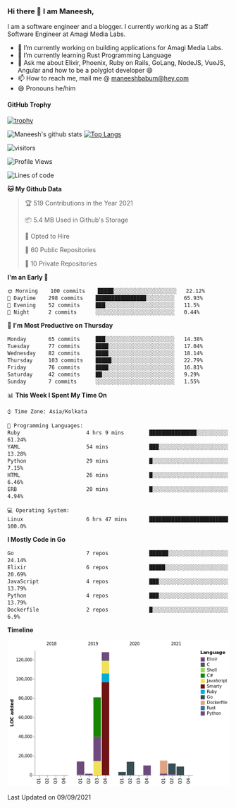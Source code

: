 ### Hi there 👋 I am Maneesh,

I am a software engineer and a blogger. I currently working as a Staff Software Engineer at Amagi Media Labs.


- 🔭 I’m currently working on building applications for Amagi Media Labs.
- 🌱 I’m currently learning Rust Programming Language
- 💬 Ask me about Elixir, Phoenix, Ruby on Rails, GoLang, NodeJS, VueJS, Angular and how to be a polyglot developer 😄
- 📫 How to reach me, mail me @ maneeshbabum@hey.com
- 😄 Pronouns he/him

#### GitHub Trophy
[![trophy](https://github-profile-trophy.vercel.app/?username=maneeshbm)](https://github.com/ryo-ma/github-profile-trophy)

![Maneesh's github stats](https://github-readme-stats.vercel.app/api?username=maneeshbm&show_icons=true)
[![Top Langs](https://github-readme-stats.vercel.app/api/top-langs/?username=maneeshbm)](https://github.com/anuraghazra/github-readme-stats)


![visitors](https://visitor-badge.glitch.me/badge?page_id=maneeshbabu.maneeshbabu)

<!--START_SECTION:waka-->
![Profile Views](http://img.shields.io/badge/Profile%20Views-0-blue)

![Lines of code](https://img.shields.io/badge/From%20Hello%20World%20I%27ve%20Written-288082%20lines%20of%20code-blue)

**🐱 My Github Data** 

> 🏆 519 Contributions in the Year 2021
 > 
> 📦 5.4 MB Used in Github's Storage 
 > 
> 💼 Opted to Hire
 > 
> 📜 60 Public Repositories 
 > 
> 🔑 10 Private Repositories  
 > 
**I'm an Early 🐤** 

```text
🌞 Morning    100 commits    █████░░░░░░░░░░░░░░░░░░░░   22.12% 
🌆 Daytime    298 commits    ████████████████░░░░░░░░░   65.93% 
🌃 Evening    52 commits     ███░░░░░░░░░░░░░░░░░░░░░░   11.5% 
🌙 Night      2 commits      ░░░░░░░░░░░░░░░░░░░░░░░░░   0.44%

```
📅 **I'm Most Productive on Thursday** 

```text
Monday       65 commits     ███░░░░░░░░░░░░░░░░░░░░░░   14.38% 
Tuesday      77 commits     ████░░░░░░░░░░░░░░░░░░░░░   17.04% 
Wednesday    82 commits     ████░░░░░░░░░░░░░░░░░░░░░   18.14% 
Thursday     103 commits    █████░░░░░░░░░░░░░░░░░░░░   22.79% 
Friday       76 commits     ████░░░░░░░░░░░░░░░░░░░░░   16.81% 
Saturday     42 commits     ██░░░░░░░░░░░░░░░░░░░░░░░   9.29% 
Sunday       7 commits      ░░░░░░░░░░░░░░░░░░░░░░░░░   1.55%

```


📊 **This Week I Spent My Time On** 

```text
⌚︎ Time Zone: Asia/Kolkata

💬 Programming Languages: 
Ruby                     4 hrs 9 mins        ███████████████░░░░░░░░░░   61.24% 
YAML                     54 mins             ███░░░░░░░░░░░░░░░░░░░░░░   13.28% 
Python                   29 mins             █░░░░░░░░░░░░░░░░░░░░░░░░   7.15% 
HTML                     26 mins             █░░░░░░░░░░░░░░░░░░░░░░░░   6.46% 
ERB                      20 mins             █░░░░░░░░░░░░░░░░░░░░░░░░   4.94%

💻 Operating System: 
Linux                    6 hrs 47 mins       █████████████████████████   100.0%

```

**I Mostly Code in Go** 

```text
Go                       7 repos             ██████░░░░░░░░░░░░░░░░░░░   24.14% 
Elixir                   6 repos             █████░░░░░░░░░░░░░░░░░░░░   20.69% 
JavaScript               4 repos             ███░░░░░░░░░░░░░░░░░░░░░░   13.79% 
Python                   4 repos             ███░░░░░░░░░░░░░░░░░░░░░░   13.79% 
Dockerfile               2 repos             █░░░░░░░░░░░░░░░░░░░░░░░░   6.9%

```


**Timeline**

![Chart not found](https://raw.githubusercontent.com/maneeshbm/maneeshbm/master/charts/bar_graph.png) 


 Last Updated on 09/09/2021
<!--END_SECTION:waka-->

<!--
**maneeshbabu/maneeshbabu** is a ✨ _special_ ✨ repository because its `README.md` (this file) appears on your GitHub profile.

Here are some ideas to get you started:

- 🔭 I’m currently working on ...
- 🌱 I’m currently learning ...
- 👯 I’m looking to collaborate on ...
- 🤔 I’m looking for help with ...
- 💬 Ask me about ...
- 📫 How to reach me: ...
- 😄 Pronouns: ...
- ⚡ Fun fact: ...
-->
